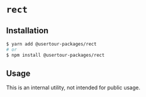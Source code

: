 # `rect`

## Installation

```sh
$ yarn add @usertour-packages/rect
# or
$ npm install @usertour-packages/rect
```

## Usage

This is an internal utility, not intended for public usage.
